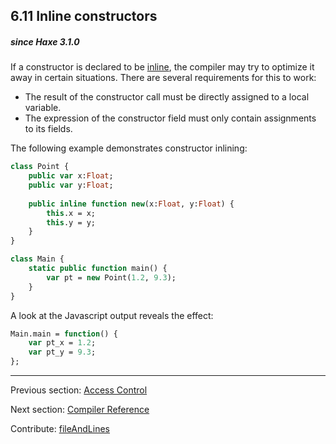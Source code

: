 ## 6.11 Inline constructors

##### since Haxe 3.1.0



If a constructor is declared to be [inline](class-field-inline.md), the compiler may try to optimize it away in certain situations. There are several requirements for this to work:



* The result of the constructor call must be directly assigned to a local variable.
* The expression of the constructor field must only contain assignments to its fields.



The following example demonstrates constructor inlining:

```haxe
class Point {
	public var x:Float;
	public var y:Float;
	
	public inline function new(x:Float, y:Float) {
		this.x = x;
		this.y = y;
	}
}

class Main {
	static public function main() {
		var pt = new Point(1.2, 9.3);
	}
}
```

A look at the Javascript output reveals the effect:

```haxe
Main.main = function() {
	var pt_x = 1.2;
	var pt_y = 9.3;
};
```

---

Previous section: [Access Control](lf-access-control.md)

Next section: [Compiler Reference](#)

Contribute: [fileAndLines](https://github.com/HaxeFoundation/HaxeManual/blob/master/06-language-features.tex#L480-480)